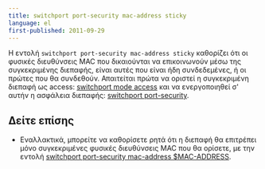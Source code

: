 ```yaml
---
title: switchport port-security mac-address sticky
language: el
first-published: 2011-09-29
---
```


Η εντολή `switchport port-security mac-address sticky` καθορίζει ότι οι 
φυσικές διευθύνσεις MAC που δικαιούνται να επικοινωνούν μέσω της 
συγκεκριμένης διεπαφής, είναι αυτές που είναι ήδη συνδεδεμένες, ή οι 
πρώτες που θα συνδεθούν. Απαιτείται πρώτα να οριστεί η συγκεκριμένη 
διεπαφή ως access: [switchport mode access](/posts/cisco-switchport-mode-access/) 
και να ενεργοποιηθεί σ' αυτήν η ασφάλεια διεπαφής: [switchport port-security](/posts/cisco-switchport-port-security/). 

Δείτε επίσης
------------

*   Εναλλακτικά, μπορείτε να καθορίσετε ρητά ότι η διεπαφή θα επιτρέπει 
    μόνο συγκεκριμένες φυσικές διευθύνσεις MAC που θα ορίσετε, με την 
    εντολή [switchport port-security mac-address $MAC-ADDRESS](/posts/cisco-switchport-port-security-mac-address/).
